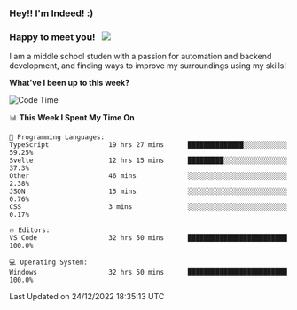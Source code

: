 ### Hey!! I'm Indeed! :) 

### Happy to meet you! &nbsp; ![](https://visitor-badge.glitch.me/badge?page_id=Indeedornot.Indeedornot)

I am a middle school studen with a passion for automation and backend development, and finding ways to improve my surroundings using my skills!

**What've I been up to this week?** 

<!--START_SECTION:waka-->
![Code Time](http://img.shields.io/badge/Code%20Time-786%20hrs%2037%20mins-blue)

📊 **This Week I Spent My Time On** 

```text
💬 Programming Languages: 
TypeScript               19 hrs 27 mins      ██████████████░░░░░░░░░░░   59.25% 
Svelte                   12 hrs 15 mins      █████████░░░░░░░░░░░░░░░░   37.3% 
Other                    46 mins             ░░░░░░░░░░░░░░░░░░░░░░░░░   2.38% 
JSON                     15 mins             ░░░░░░░░░░░░░░░░░░░░░░░░░   0.76% 
CSS                      3 mins              ░░░░░░░░░░░░░░░░░░░░░░░░░   0.17%

🔥 Editors: 
VS Code                  32 hrs 50 mins      █████████████████████████   100.0%

💻 Operating System: 
Windows                  32 hrs 50 mins      █████████████████████████   100.0%

```


 Last Updated on 24/12/2022 18:35:13 UTC
<!--END_SECTION:waka-->
